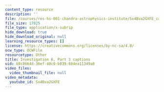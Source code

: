 ```yaml
---
content_type: resource
description: ''
file: /courses/res-hs-001-chandra-astrophysics-institute/Sx4Bva2GXFE_captions.webvtt
file_size: 17825
file_type: application/x-subrip
hide_download: true
hide_download_original: null
learning_resource_types: []
license: https://creativecommons.org/licenses/by-nc-sa/4.0/
ocw_type: OCWFile
resourcetype: Other
title: Investigation 6, Part 3 captions
uid: 68c8664d-36ef-40c0-b839-684ea11349a8
video_files:
  video_thumbnail_file: null
video_metadata:
  youtube_id: Sx4Bva2GXFE
---
```


